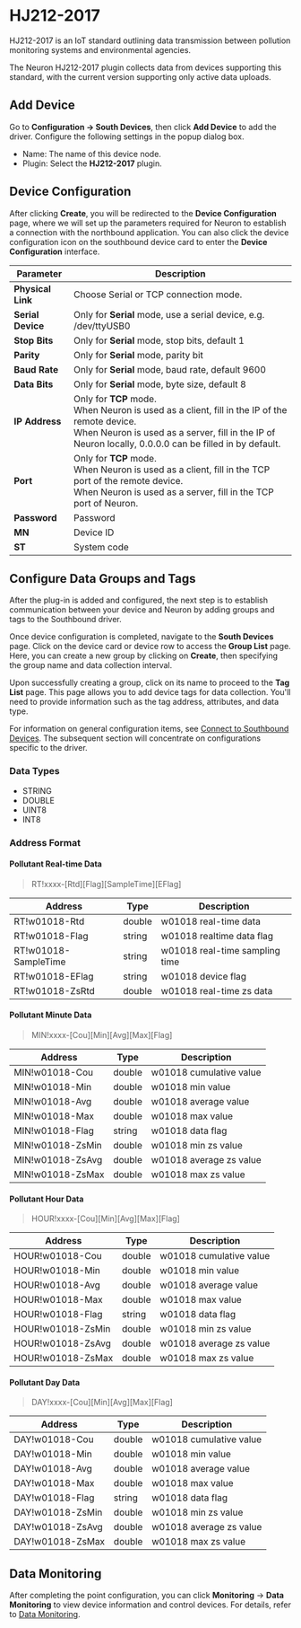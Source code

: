 # HJ212-2017

HJ212-2017 is an IoT standard outlining data transmission between pollution monitoring systems and environmental agencies. 

The Neuron HJ212-2017 plugin collects data from devices supporting this standard, with the current version supporting only active data uploads.

## Add Device

Go to **Configuration -> South Devices**, then click **Add Device** to add the driver. Configure the following settings in the popup dialog box.

- Name: The name of this device node.
- Plugin: Select the **HJ212-2017** plugin.

## Device Configuration

After clicking **Create**, you will be redirected to the **Device Configuration** page, where we will set up the parameters required for Neuron to establish a connection with the northbound application. You can also click the device configuration icon on the southbound device card to enter the **Device Configuration** interface.

| Parameter         | Description                                                  |
| ----------------- | ------------------------------------------------------------ |
| **Physical Link** | Choose Serial or TCP connection mode.                        |
| **Serial Device** | Only for **Serial** mode, use a serial device, e.g. /dev/ttyUSB0 |
| **Stop Bits**     | Only for **Serial** mode, stop bits, default 1               |
| **Parity**        | Only for **Serial** mode, parity bit                         |
| **Baud Rate**     | Only for **Serial** mode, baud rate, default 9600            |
| **Data Bits**     | Only for **Serial** mode, byte size, default 8               |
| **IP Address**    | Only for **TCP** mode. <br />When Neuron is used as a client, fill in the IP of the remote device. <br />When Neuron is used as a server, fill in the IP of Neuron locally, 0.0.0.0 can be filled in by default. |
| **Port**          | Only for **TCP** mode. <br />When Neuron is used as a client, fill in the TCP port of the remote device. <br />When Neuron is used as a server, fill in the TCP port of Neuron. |
| **Password**      | Password                                                     |
| **MN**            | Device ID                                                    |
| **ST**            | System code                                                  |

## Configure Data Groups and Tags

After the plug-in is added and configured, the next step is to establish communication between your device and Neuron by adding groups and tags to the Southbound driver.

Once device configuration is completed, navigate to the **South Devices** page. Click on the device card or device row to access the **Group List** page. Here, you can create a new group by clicking on **Create**, then specifying the group name and data collection interval.

Upon successfully creating a group, click on its name to proceed to the **Tag List** page. This page allows you to add device tags for data collection. You'll need to provide information such as the tag address, attributes, and data type.

For information on general configuration items, see [Connect to Southbound Devices](../south-devices.md). The subsequent section will concentrate on configurations specific to the driver.

### Data Types

* STRING
* DOUBLE
* UINT8
* INT8

### Address Format

#### Pollutant Real-time Data

> RT!xxxx-[Rtd\][Flag\][SampleTime\][EFlag]

| Address              | Type   | Description                    |
| -------------------- | ------ | ------------------------------ |
| RT!w01018-Rtd        | double | w01018 real-time data          |
| RT!w01018-Flag       | string | w01018 realtime data flag      |
| RT!w01018-SampleTime | string | w01018 real-time sampling time |
| RT!w01018-EFlag      | string | w01018 device flag             |
| RT!w01018-ZsRtd      | double | w01018 real-time zs data       |

#### Pollutant Minute Data

> MIN!xxxx-[Cou\][Min\][Avg\][Max\][Flag]

| Address          | Type   | Description             |
| ---------------- | ------ | ----------------------- |
| MIN!w01018-Cou   | double | w01018 cumulative value |
| MIN!w01018-Min   | double | w01018 min value        |
| MIN!w01018-Avg   | double | w01018 average value    |
| MIN!w01018-Max   | double | w01018 max value        |
| MIN!w01018-Flag  | string | w01018 data flag        |
| MIN!w01018-ZsMin | double | w01018 min zs value     |
| MIN!w01018-ZsAvg | double | w01018 average zs value |
| MIN!w01018-ZsMax | double | w01018 max zs value     |

#### Pollutant Hour Data

> HOUR!xxxx-[Cou\][Min\][Avg\][Max\][Flag]

| Address           | Type   | Description             |
| ----------------- | ------ | ----------------------- |
| HOUR!w01018-Cou   | double | w01018 cumulative value |
| HOUR!w01018-Min   | double | w01018 min value        |
| HOUR!w01018-Avg   | double | w01018 average value    |
| HOUR!w01018-Max   | double | w01018 max value        |
| HOUR!w01018-Flag  | string | w01018 data flag        |
| HOUR!w01018-ZsMin | double | w01018 min zs value     |
| HOUR!w01018-ZsAvg | double | w01018 average zs value |
| HOUR!w01018-ZsMax | double | w01018 max zs value     |

#### Pollutant Day Data

> DAY!xxxx-[Cou\][Min\][Avg\][Max\][Flag]

| Address          | Type   | Description             |
| ---------------- | ------ | ----------------------- |
| DAY!w01018-Cou   | double | w01018 cumulative value |
| DAY!w01018-Min   | double | w01018 min value        |
| DAY!w01018-Avg   | double | w01018 average value    |
| DAY!w01018-Max   | double | w01018 max value        |
| DAY!w01018-Flag  | string | w01018 data flag        |
| DAY!w01018-ZsMin | double | w01018 min zs value     |
| DAY!w01018-ZsAvg | double | w01018 average zs value |
| DAY!w01018-ZsMax | double | w01018 max zs value     |

## Data Monitoring

After completing the point configuration, you can click **Monitoring** -> **Data Monitoring** to view device information and control devices. For details, refer to [Data Monitoring](../../../usage/monitoring.md).
